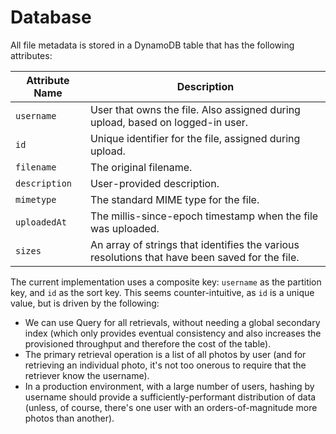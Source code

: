 # Database

All file metadata is stored in a DynamoDB table that has the following attributes:

| Attribute Name    | Description
|-------------------|------------
| `username`        | User that owns the file. Also assigned during upload, based on logged-in user.
| `id`              | Unique identifier for the file, assigned during upload.
| `filename`        | The original filename.
| `description`     | User-provided description.
| `mimetype`        | The standard MIME type for the file.
| `uploadedAt`      | The millis-since-epoch timestamp when the file was uploaded.
| `sizes`           | An array of strings that identifies the various resolutions that have been saved for the file.


The current implementation uses a composite key: `username` as the partition key, and `id` as the sort key. This seems
counter-intuitive, as `id` is a unique value, but is driven by the following:

* We can use Query for all retrievals, without needing a global secondary index (which only provides eventual consistency
  and also increases the provisioned throughput and therefore the cost of the table).
* The primary retrieval operation is a list of all photos by user (and for retrieving an individual photo, it's not too
  onerous to require that the retriever know the username).
* In a production environment, with a large number of users, hashing by username should provide a sufficiently-performant
  distribution of data (unless, of course, there's one user with an orders-of-magnitude more photos than another).

